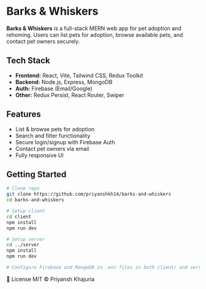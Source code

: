 # Barks & Whiskers

**Barks & Whiskers** is a full-stack MERN web app for pet adoption and rehoming. Users can list pets for adoption, browse available pets, and contact pet owners securely.

## Tech Stack

- **Frontend:** React, Vite, Tailwind CSS, Redux Toolkit  
- **Backend:** Node.js, Express, MongoDB  
- **Auth:** Firebase (Email/Google)  
- **Other:** Redux Persist, React Router, Swiper

## Features

- List & browse pets for adoption
- Search and filter functionality
- Secure login/signup with Firebase Auth
- Contact pet owners via email
- Fully responsive UI

## Getting Started

```bash
# Clone repo
git clone https://github.com/priyanshkh14/barks-and-whiskers
cd barks-and-whiskers

# Setup client
cd client
npm install
npm run dev

# Setup server
cd ../server
npm install
npm run dev

# Configure Firebase and MongoDB in .env files in both client/ and server/.
```

📄 License
MIT © Priyansh Khajuria
